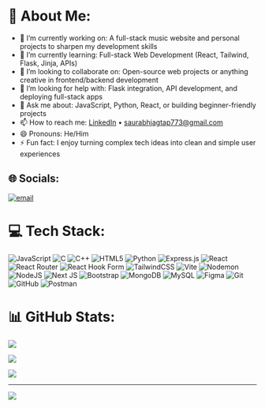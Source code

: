 # 💫 About Me:
- 🔭 I’m currently working on: A full-stack music website and personal projects to sharpen my development skills  
- 🌱 I’m currently learning: Full-stack Web Development (React, Tailwind, Flask, Jinja, APIs)  
- 👯 I’m looking to collaborate on: Open-source web projects or anything creative in frontend/backend development  
- 🤔 I’m looking for help with: Flask integration, API development, and deploying full-stack apps  
- 💬 Ask me about: JavaScript, Python, React, or building beginner-friendly projects  
- 📫 How to reach me: [LinkedIn]([https://www.linkedin.com/in/your-link](https://www.linkedin.com/in/saurabh-jagtap-084893287/)) • saurabhjagtap773@gmail.com  
- 😄 Pronouns: He/Him  
- ⚡ Fun fact: I enjoy turning complex tech ideas into clean and simple user experiences  


## 🌐 Socials:
[![email](https://img.shields.io/badge/Email-D14836?logo=gmail&logoColor=white)](mailto:saurabhjagtap773@gmail.com) 

# 💻 Tech Stack:
![JavaScript](https://img.shields.io/badge/javascript-%23323330.svg?style=for-the-badge&logo=javascript&logoColor=%23F7DF1E) ![C](https://img.shields.io/badge/c-%2300599C.svg?style=for-the-badge&logo=c&logoColor=white) ![C++](https://img.shields.io/badge/c++-%2300599C.svg?style=for-the-badge&logo=c%2B%2B&logoColor=white) ![HTML5](https://img.shields.io/badge/html5-%23E34F26.svg?style=for-the-badge&logo=html5&logoColor=white) ![Python](https://img.shields.io/badge/python-3670A0?style=for-the-badge&logo=python&logoColor=ffdd54) ![Express.js](https://img.shields.io/badge/express.js-%23404d59.svg?style=for-the-badge&logo=express&logoColor=%2361DAFB) ![React](https://img.shields.io/badge/react-%2320232a.svg?style=for-the-badge&logo=react&logoColor=%2361DAFB) ![React Router](https://img.shields.io/badge/React_Router-CA4245?style=for-the-badge&logo=react-router&logoColor=white) ![React Hook Form](https://img.shields.io/badge/React%20Hook%20Form-%23EC5990.svg?style=for-the-badge&logo=reacthookform&logoColor=white) ![TailwindCSS](https://img.shields.io/badge/tailwindcss-%2338B2AC.svg?style=for-the-badge&logo=tailwind-css&logoColor=white) ![Vite](https://img.shields.io/badge/vite-%23646CFF.svg?style=for-the-badge&logo=vite&logoColor=white) ![Nodemon](https://img.shields.io/badge/NODEMON-%23323330.svg?style=for-the-badge&logo=nodemon&logoColor=%BBDEAD) ![NodeJS](https://img.shields.io/badge/node.js-6DA55F?style=for-the-badge&logo=node.js&logoColor=white) ![Next JS](https://img.shields.io/badge/Next-black?style=for-the-badge&logo=next.js&logoColor=white) ![Bootstrap](https://img.shields.io/badge/bootstrap-%238511FA.svg?style=for-the-badge&logo=bootstrap&logoColor=white) ![MongoDB](https://img.shields.io/badge/MongoDB-%234ea94b.svg?style=for-the-badge&logo=mongodb&logoColor=white) ![MySQL](https://img.shields.io/badge/mysql-4479A1.svg?style=for-the-badge&logo=mysql&logoColor=white) ![Figma](https://img.shields.io/badge/figma-%23F24E1E.svg?style=for-the-badge&logo=figma&logoColor=white) ![Git](https://img.shields.io/badge/git-%23F05033.svg?style=for-the-badge&logo=git&logoColor=white) ![GitHub](https://img.shields.io/badge/github-%23121011.svg?style=for-the-badge&logo=github&logoColor=white) ![Postman](https://img.shields.io/badge/Postman-FF6C37?style=for-the-badge&logo=postman&logoColor=white)
# 📊 GitHub Stats:

<!-- GitHub Stats -->
![](https://github-readme-stats.vercel.app/api?username=Saurabh-Jagtap&theme=nightowl&hide_border=false&include_all_commits=true&count_private=true)

<!-- Streak Stats -->
![](https://streak-stats.demolab.com?user=Saurabh-Jagtap&theme=nightowl&hide_border=false)

<!-- Top Languages -->
![](https://github-readme-stats.vercel.app/api/top-langs/?username=Saurabh-Jagtap&theme=nightowl&hide_border=false&layout=compact)

---

<!-- Profile View Counter -->
[![](https://visitcount.itsvg.in/api?id=Saurabh-Jagtap&icon=0&color=0)](https://visitcount.itsvg.in)


<!-- Proudly created with GPRM ( https://gprm.itsvg.in ) -->

